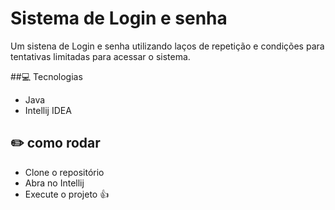 
# Sistema de Login e senha
Um sistena de Login e senha utilizando laços de repetição e condições para tentativas limitadas para acessar o sistema.

##💻 Tecnologias

- Java
- Intellij IDEA

## ✏️ como rodar
- Clone o repositório
- Abra no Intellij
- Execute o projeto 
👍